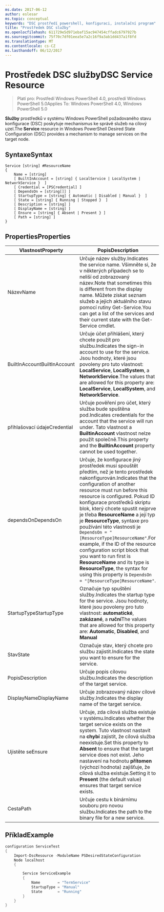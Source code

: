 ```yaml
---
ms.date: 2017-06-12
author: eslesar
ms.topic: conceptual
keywords: "DSC prostředí powershell, konfiguraci, instalační program"
title: "Prostředek DSC služby"
ms.openlocfilehash: 611729e5d971ebaf15ac947454cffadc6797927b
ms.sourcegitcommit: 75f70c7df01eea5e7a2c16f9a3ab1dd437a1f8fd
ms.translationtype: MT
ms.contentlocale: cs-CZ
ms.lasthandoff: 06/12/2017
---
```

# <a name="dsc-service-resource"></a><span data-ttu-id="fb63a-103">Prostředek DSC služby</span><span class="sxs-lookup"><span data-stu-id="fb63a-103">DSC Service Resource</span></span>

> <span data-ttu-id="fb63a-104">Platí pro: Prostředí Windows PowerShell 4.0, prostředí Windows PowerShell 5.0</span><span class="sxs-lookup"><span data-stu-id="fb63a-104">Applies To: Windows PowerShell 4.0, Windows PowerShell 5.0</span></span>


<span data-ttu-id="fb63a-105">**Služby** prostředků v systému Windows PowerShell požadovaného stavu konfigurace (DSC) poskytuje mechanismus ke správě služeb na cílový uzel.</span><span class="sxs-lookup"><span data-stu-id="fb63a-105">The **Service** resource in Windows PowerShell Desired State Configuration (DSC) provides a mechanism to manage services on the target node.</span></span>

## <a name="syntax"></a><span data-ttu-id="fb63a-106">Syntaxe</span><span class="sxs-lookup"><span data-stu-id="fb63a-106">Syntax</span></span>

```
Service [string] #ResourceName
{
    Name = [string]
    [ BuiltInAccount = [string] { LocalService | LocalSystem | NetworkService }  ]
    [ Credential = [PSCredential] ]
    [ DependsOn = [string[]] ]
    [ StartupType = [string] { Automatic | Disabled | Manual }  ]
    [ State = [string] { Running | Stopped }  ]
    [ Description = [string] ]
    [ DisplayName = [string] ]
    [ Ensure = [string] { Absent | Present } ]
    [ Path = [string] ]
}
```

## <a name="properties"></a><span data-ttu-id="fb63a-107">Properties</span><span class="sxs-lookup"><span data-stu-id="fb63a-107">Properties</span></span>

|  <span data-ttu-id="fb63a-108">Vlastnost</span><span class="sxs-lookup"><span data-stu-id="fb63a-108">Property</span></span>  |  <span data-ttu-id="fb63a-109">Popis</span><span class="sxs-lookup"><span data-stu-id="fb63a-109">Description</span></span>   | 
|---|---| 
| <span data-ttu-id="fb63a-110">Název</span><span class="sxs-lookup"><span data-stu-id="fb63a-110">Name</span></span>| <span data-ttu-id="fb63a-111">Určuje název služby.</span><span class="sxs-lookup"><span data-stu-id="fb63a-111">Indicates the service name.</span></span> <span data-ttu-id="fb63a-112">Všimněte si, že v některých případech se to neliší od zobrazovaný název.</span><span class="sxs-lookup"><span data-stu-id="fb63a-112">Note that sometimes this is different from the display name.</span></span> <span data-ttu-id="fb63a-113">Můžete získat seznam služeb a jejich aktuálního stavu pomocí rutiny Get-Service.</span><span class="sxs-lookup"><span data-stu-id="fb63a-113">You can get a list of the services and their current state with the Get-Service cmdlet.</span></span>| 
| <span data-ttu-id="fb63a-114">BuiltInAccount</span><span class="sxs-lookup"><span data-stu-id="fb63a-114">BuiltInAccount</span></span>| <span data-ttu-id="fb63a-115">Určuje účet přihlášení, který chcete použít pro službu.</span><span class="sxs-lookup"><span data-stu-id="fb63a-115">Indicates the sign-in account to use for the service.</span></span> <span data-ttu-id="fb63a-116">Jsou hodnoty, které jsou povoleny pro tuto vlastnost: **LocalService**, **LocalSystem**, a **NetworkService**.</span><span class="sxs-lookup"><span data-stu-id="fb63a-116">The values that are allowed for this property are: **LocalService**, **LocalSystem**, and **NetworkService**.</span></span>| 
| <span data-ttu-id="fb63a-117">přihlašovací údaje</span><span class="sxs-lookup"><span data-stu-id="fb63a-117">Credential</span></span>| <span data-ttu-id="fb63a-118">Určuje pověření pro účet, který služba bude spuštěna pod.</span><span class="sxs-lookup"><span data-stu-id="fb63a-118">Indicates credentials for the account that the service will run under.</span></span> <span data-ttu-id="fb63a-119">Tato vlastnost a __BuiltinAccount__ vlastnost nelze použít společně.</span><span class="sxs-lookup"><span data-stu-id="fb63a-119">This property and the __BuiltinAccount__ property cannot be used together.</span></span>| 
| <span data-ttu-id="fb63a-120">dependsOn</span><span class="sxs-lookup"><span data-stu-id="fb63a-120">DependsOn</span></span>| <span data-ttu-id="fb63a-121">Určuje, že konfigurace jiný prostředek musí spouštět předtím, než je tento prostředek nakonfigurován.</span><span class="sxs-lookup"><span data-stu-id="fb63a-121">Indicates that the configuration of another resource must run before this resource is configured.</span></span> <span data-ttu-id="fb63a-122">Pokud ID konfigurace prostředků skriptu blok, který chcete spustit nejprve je třeba __ResourceName__ a její typ je __ResourceType__, syntaxe pro používání této vlastnosti je `DependsOn = "[ResourceType]ResourceName"`.</span><span class="sxs-lookup"><span data-stu-id="fb63a-122">For example, if the ID of the resource configuration script block that you want to run first is __ResourceName__ and its type is __ResourceType__, the syntax for using this property is `DependsOn = "[ResourceType]ResourceName"`.</span></span>| 
| <span data-ttu-id="fb63a-123">StartupType</span><span class="sxs-lookup"><span data-stu-id="fb63a-123">StartupType</span></span>| <span data-ttu-id="fb63a-124">Označuje typ spuštění služby.</span><span class="sxs-lookup"><span data-stu-id="fb63a-124">Indicates the startup type for the service.</span></span> <span data-ttu-id="fb63a-125">Jsou hodnoty, které jsou povoleny pro tuto vlastnost: **automatické**, **zakázané**, a **ruční**</span><span class="sxs-lookup"><span data-stu-id="fb63a-125">The values that are allowed for this property are: **Automatic**, **Disabled**, and **Manual**</span></span>| 
| <span data-ttu-id="fb63a-126">Stav</span><span class="sxs-lookup"><span data-stu-id="fb63a-126">State</span></span>| <span data-ttu-id="fb63a-127">Označuje stav, který chcete pro službu zajistit.</span><span class="sxs-lookup"><span data-stu-id="fb63a-127">Indicates the state you want to ensure for the service.</span></span>| 
| <span data-ttu-id="fb63a-128">Popis</span><span class="sxs-lookup"><span data-stu-id="fb63a-128">Description</span></span> | <span data-ttu-id="fb63a-129">Určuje popis cílovou službu.</span><span class="sxs-lookup"><span data-stu-id="fb63a-129">Indicates the description of the target service.</span></span>| 
| <span data-ttu-id="fb63a-130">DisplayName</span><span class="sxs-lookup"><span data-stu-id="fb63a-130">DisplayName</span></span> | <span data-ttu-id="fb63a-131">Určuje zobrazovaný název cílové služby.</span><span class="sxs-lookup"><span data-stu-id="fb63a-131">Indicates the display name of the target service.</span></span>| 
| <span data-ttu-id="fb63a-132">Ujistěte se</span><span class="sxs-lookup"><span data-stu-id="fb63a-132">Ensure</span></span> | <span data-ttu-id="fb63a-133">Určuje, zda cílová služba existuje v systému.</span><span class="sxs-lookup"><span data-stu-id="fb63a-133">Indicates whether the target service exists on the system.</span></span> <span data-ttu-id="fb63a-134">Tuto vlastnost nastavit na **chybí** zajistit, že cílová služba neexistuje.</span><span class="sxs-lookup"><span data-stu-id="fb63a-134">Set this property to **Absent** to ensure that the target service does not exist.</span></span> <span data-ttu-id="fb63a-135">Jeho nastavení na hodnotu **přítomen** (výchozí hodnota) zajišťuje, že cílová služba existuje.</span><span class="sxs-lookup"><span data-stu-id="fb63a-135">Setting it to **Present** (the default value) ensures that target service exists.</span></span>|
| <span data-ttu-id="fb63a-136">Cesta</span><span class="sxs-lookup"><span data-stu-id="fb63a-136">Path</span></span> | <span data-ttu-id="fb63a-137">Určuje cestu k binárnímu souboru pro novou službu.</span><span class="sxs-lookup"><span data-stu-id="fb63a-137">Indicates the path to the binary file for a new service.</span></span>| 

## <a name="example"></a><span data-ttu-id="fb63a-138">Příklad</span><span class="sxs-lookup"><span data-stu-id="fb63a-138">Example</span></span>

```powershell
configuration ServiceTest
{
    Import-DscResource -ModuleName PSDesiredStateConfiguration
    Node localhost
    {

        Service ServiceExample
        {
            Name        = "TermService"
            StartupType = "Manual"
            State       = "Running"
        } 
    }
}
```

